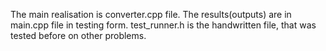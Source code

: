 The main realisation is converter.cpp file.
The results(outputs) are in main.cpp file in testing form.
test_runner.h is the handwritten file, that was tested before on other problems.
